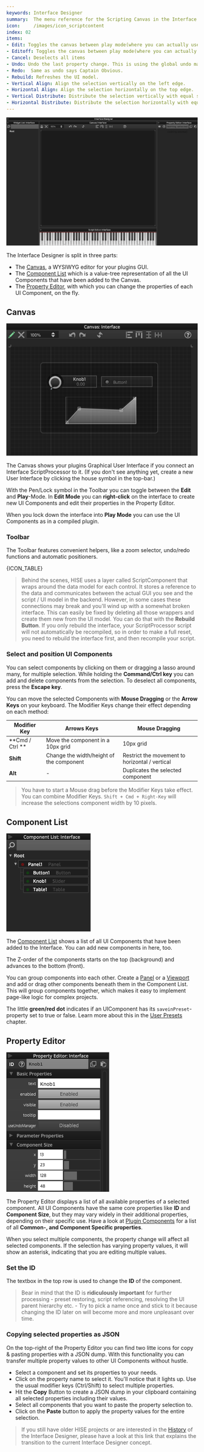 ```yaml
---
keywords: Interface Designer
summary:  The menu reference for the Scripting Canvas in the Interface Editor
icon:     /images/icon_scriptcontent
index: 02
items:	
- Edit: Toggles the canvas between play mode(where you can actually use the Components) and edit mode where you can edit them and drag them around.
- Editoff: Toggles the canvas between play mode(where you can actually use the Components) and edit mode where you can edit them and drag them around.
- Cancel: Deselects all items
- Undo: Undo the last property change. This is using the global undo manager, so it also undoes drag operations in the Component List or property changes in the Property Editor. 
- Redo:  Same as undo says Captain Obvious. 
- Rebuild: Refreshes the UI model. 
- Vertical Align: Align the selection vertically on the left edge. 
- Horizontal Align: Align the selection horizontally on the top edge. 
- Vertical Distribute: Distribute the selection vertically with equal space. 
- Horizontal Distribute: Distribute the selection horizontally with equal space. 
---
```


![interfacedesigner](images/custom/interface-designer.png)

The Interface Designer is split in three parts:

- The [Canvas](/working-with-hise/workspaces/scripting-workspace/canvas#canvas), a WYSIWYG editor for your plugins GUI. 
- The [Component List](/working-with-hise/workspaces/scripting-workspace/canvas#component-list) which is a value-tree representation of all the UI Components that have been added to the Canvas.
- The [Property Editor](/working-with-hise/workspaces/scripting-workspace/canvas#property-editor), with which you can change the properties of each UI Component, on the fly.

## Canvas

![canvas](images/custom/canvas.png)


The Canvas shows your plugins Graphical User Interface if you connect an Interface ScriptProcessor to it. (If you don't see anything yet, create a new User Interface by clicking the house symbol in the top-bar.)

With the Pen/Lock symbol in the Toolbar you can toggle between the **Edit** and **Play**-Mode. In **Edit Mode** you can **right-click** on the interface to create new UI Components and edit their properties in the Property Editor.

When you lock down the interface into **Play Mode** you can use the UI Components as in a compiled plugin.


### Toolbar

The Toolbar features convenient helpers, like a zoom selector, undo/redo functions and automatic positioners.

{ICON_TABLE}

> Behind the scenes, HISE uses a layer called ScriptComponent that wraps around the data model for each control. It stores a reference to the data and communicates between the actual GUI you see and the script / UI model in the backend. However, in some cases these connections may break and you'll wind up with a somewhat broken interface. This can easily be fixed by deleting all those wrappers and create them new from the UI model. You can do that with the **Rebuild Button**. If you only rebuild the interface, your ScriptProcessor script will not automatically be recompiled, so in order to make a full reset, you need to rebuild the interface first, and then recompile your script.

### Select and position UI Components

You can select components by clicking on them or dragging a lasso around many, for multiple selection. While holding the **Command/Ctrl key** you can add and delete components from the selection. To deselect all components, press the **Escape key**.

You can move the selected Components with **Mouse Dragging** or the **Arrow Keys** on your keyboard. The Modifier Keys change their effect depending on each method: 



| Modifier Key | Arrows Keys | Mouse Dragging |
| --------- | -------------- | ---------------- |
| **Cmd / Ctrl ** | Move the component in a 10px grid |  10px grid |
| **Shift** | Change the width/height of the component | Restrict the movement to horizontal / vertical|
| **Alt** | - | Duplicates the selected component  |
> You have to start a Mouse drag before the Modifier Keys take effect.
> You can combine Modifier Keys. `Shift + Cmd + Right-Key` will increase the selections component width by 10 pixels.

## Component List

![component-list](images/custom/component-list.png)

The [Component List](/ui-components/floating-tiles/hise/scriptcomponentlist) shows a list of all UI Components that have been added to the Interface. You can add new components in here, too.

The Z-order of the components starts on the top (background) and advances to the bottom (front).

You can group components into each other. Create a [Panel](/ui-components/plugin-components/panel) or a [Viewport](/ui-components/plugin-components/viewport) and add or drag other components beneath them in the Component List. This will group components together, which makes it easy to implement page-like logic for complex projects.

The little **green/red dot** indicates if an UIComponent has its `saveinPreset`-property set to true or false. Learn more about this in the [User Presets](/working-with-hise/project-management/user-presets) chapter.  


## Property Editor
![property-editor](images/custom/property-editor.png)

The Property Editor displays a list of all available properties of a selected component. All UI Components have the same core properties like **ID** and **Component Size**, but they may vary widely in their additional properties, depending on their specific use. Have a look at [Plugin Components](/ui-components/plugin-components) for a list of all **Common-, and Component Specific properties**. 

When you select multiple components, the property change will affect all selected components. If the selection has varying property values, it will show an asterisk, indicating that you are editing multiple values.

### Set the ID

The textbox in the top row is used to change the **ID** of the component.
> Bear in mind that the ID is **ridiculously important** for further processing - preset restoring, script referencing, resolving the UI parent hierarchy etc. - Try to pick a name once and stick to it because changing the ID later on will become more and more unpleasant over time.


### Copying selected properties as JSON

On the top-right of the Property Editor you can find two litte icons for copy & pasting properties with a JSON dump. With this functionality you can transfer multiple property values to other UI Components without hustle.   

- Select a component and set its properties to your needs.
- Click on the property name to select it. You'll notice that it lights up. Use the usual modifier keys (Ctrl/Shift) to select multiple properties.
- Hit the **Copy** Button to create a JSON dump in your clipboard containing all selected properties including their values. 
- Select all components that you want to paste the property selection to.
- Click on the **Paste** button to apply the property values for the entire selection.

> If you still have older HISE projects or are interested in the [History](https://github.com/christophhart/hise_documentation/blob/master/NewInterfaceDesigner.md) of the Interface Designer, please have a look at this link that explains the transition to the current Interface Designer concept. 